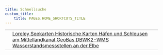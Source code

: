 ```yaml
---
title: Schnellsuche
custom_title:
    title: PAGES.HOME_SHORTCUTS_TITLE
---
```

<div class="button-list">
    <table>
        <tbody>
        <tr>
            <td></td>
            <td>
                <a class="button outline list_entry" href="freitextsuche?q=Loreley">
                    <span>Loreley</span>
                </a>
                <a class="button outline list_entry" href="freitextsuche?q=Seekarten WMS">
                    <span>Seekarten</span>
                </a>
                <a class="button outline list_entry" href="freitextsuche?action=showAllForDomain&q=Historische+Karten">
                    <span>Historische Karten</span>
                </a>
                <a class="button outline list_entry" href="freitextsuche?q=(Schiff*Schleuse*+OR+Hafen*)+WINDBWASTRIDNR%3A+3101">
                    <span>Häfen und Schleusen am Mittellandkanal</span>
                </a>
                <a class="button outline list_entry" href="freitextsuche?q=GeoBas">
                    <span>GeoBas</span>
                </a>
                <a class="button outline list_entry" href="freitextsuche?q=DBWK2-WMS">
                    <span>DBWK2-WMS</span>
                </a>
                <a class="button outline list_entry" href="freitextsuche?q=WINDBWASTRIDNR%3A+0701+AND+WINDOART%3A+251">
                    <span>Wasserstandsmessstellen an der Elbe</span>
                </a>
            </td>
        </tr>
        </tbody>
    </table>
</div>